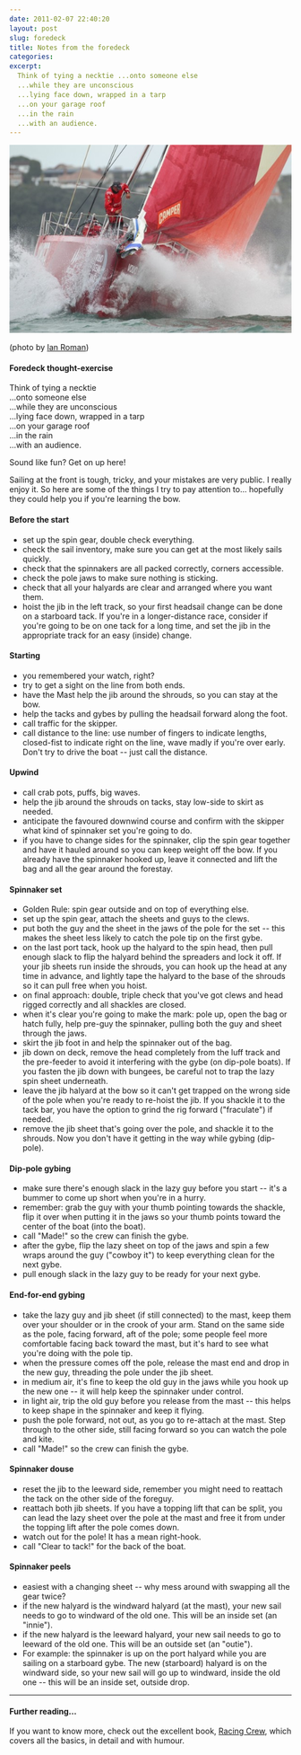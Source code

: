 ```yaml
---
date: 2011-02-07 22:40:20
layout: post
slug: foredeck
title: Notes from the foredeck
categories:
excerpt:
  Think of tying a necktie ...onto someone else  
  ...while they are unconscious  
  ...lying face down, wrapped in a tarp  
  ...on your garage roof  
  ...in the rain  
  ...with an audience.
---
```


<img src="/img/camper_volvo_bow.jpg">

(photo by [Ian Roman](http://www.volvooceanrace.com/en/news/5494_Local-heroes-CAMPER-storm-to-first-in-port-victory.html))


#### Foredeck thought-exercise

Think of tying a necktie  
...onto someone else  
...while they are unconscious  
...lying face down, wrapped in a tarp  
...on your garage roof  
...in the rain  
...with an audience.

Sound like fun? Get on up here!

Sailing at the front is tough, tricky, and your mistakes are very public. I really 
enjoy it. So here are some of the things I try to pay attention to... hopefully 
they could help you if you're learning the bow.


#### Before the start
	
* set up the spin gear, double check everything.
* check the sail inventory, make sure you can get at the most likely sails
  quickly.
* check that the spinnakers are all packed correctly, corners accessible.
* check the pole jaws to make sure nothing is sticking.
* check that all your halyards are clear and arranged where you want them.
* hoist the jib in the left track, so your first headsail change can be done on
  a starboard tack. If you're in a longer-distance race, consider if you're going
  to be on one tack for a long time, and set the jib in the appropriate track for
  an easy (inside) change.


#### Starting
	
* you remembered your watch, right?
* try to get a sight on the line from both ends.
* have the Mast help the jib around the shrouds, so you can stay at the bow.
* help the tacks and gybes by pulling the headsail forward along the foot.
* call traffic for the skipper.
* call distance to the line: use number of fingers to indicate lengths,
  closed-fist to indicate right on the line, wave madly if you're over early.
  Don't try to drive the boat -- just call the distance.


#### Upwind
	
* call crab pots, puffs, big waves.
* help the jib around the shrouds on tacks, stay low-side to skirt as needed.
* anticipate the favoured downwind course and confirm with the skipper what
  kind of spinnaker set you're going to do.
* if you have to change sides for the spinnaker, clip the spin gear together
  and have it hauled around so you can keep weight off the bow. If you already
  have the spinnaker hooked up, leave it connected and lift the bag and all the
  gear around the forestay.


#### Spinnaker set
	
* Golden Rule: spin gear outside and on top of everything else.
* set up the spin gear, attach the sheets and guys to the clews.
* put both the guy and the sheet in the jaws of the pole for the set -- this
  makes the sheet less likely to catch the pole tip on the first gybe.
* on the last port tack, hook up the halyard to the spin head, then pull enough
  slack to flip the halyard behind the spreaders and lock it off. If your jib
  sheets run inside the shrouds, you can hook up the head at any time in
  advance, and lightly tape the halyard to the base of the shrouds so it can
  pull free when you hoist.
* on final approach: double, triple check that you've got clews and head rigged
  correctly and all shackles are closed.
* when it's clear you're going to make the mark: pole up, open the bag or hatch
  fully, help pre-guy the spinnaker, pulling both the guy and sheet through the
  jaws.
* skirt the jib foot in and help the spinnaker out of the bag.
* jib down on deck, remove the head completely from the luff track and the
  pre-feeder to avoid it interfering with the gybe (on dip-pole boats). If you
  fasten the jib down with bungees, be careful not to trap the lazy spin sheet
  underneath.
* leave the jib halyard at the bow so it can't get trapped on the wrong side of
  the pole when you're ready to re-hoist the jib. If you shackle it to the tack
  bar, you have the option to grind the rig forward ("fraculate") if needed.
* remove the jib sheet that's going over the pole, and shackle it to the
  shrouds. Now you don't have it getting in the way while gybing (dip-pole).


#### Dip-pole gybing
	
* make sure there's enough slack in the lazy guy before you start -- it's a
  bummer to come up short when you're in a hurry.
* remember: grab the guy with your thumb pointing towards the shackle, flip it
  over when putting it in the jaws so your thumb points toward the center of
  the boat (into the boat).
* call "Made!" so the crew can finish the gybe.
* after the gybe, flip the lazy sheet on top of the jaws and spin a few wraps
  around the guy ("cowboy it") to keep everything clean for the next gybe.
* pull enough slack in the lazy guy to be ready for your next gybe.


#### End-for-end gybing
	
* take the lazy guy and jib sheet (if still connected) to the mast, keep them
  over your shoulder or in the crook of your arm. Stand on the same side as the
  pole, facing forward, aft of the pole; some people feel more comfortable
  facing back toward the mast, but it's hard to see what you're doing with the
  pole tip.
* when the pressure comes off the pole, release the mast end and drop in the
  new guy, threading the pole under the jib sheet.
* in medium air, it's fine to keep the old guy in the jaws while you hook up
  the new one -- it will help keep the spinnaker under control.
* in light air, trip the old guy before you release from the mast -- this helps
  to keep shape in the spinnaker and keep it flying.
* push the pole forward, not out, as you go to re-attach at the mast. Step
  through to the other side, still facing forward so you can watch the pole and
  kite.
* call "Made!" so the crew can finish the gybe.


#### Spinnaker douse
	
* reset the jib to the leeward side, remember you might need to reattach the
  tack on the other side of the foreguy.
* reattach both jib sheets. If you have a topping lift that can be split, you
  can lead the lazy sheet over the pole at the mast and free it from under the
  topping lift after the pole comes down.
* watch out for the pole! It has a mean right-hook.
* call "Clear to tack!" for the back of the boat.


#### Spinnaker peels
	
* easiest with a changing sheet -- why mess around with swapping all the gear
  twice?
* if the new halyard is the windward halyard (at the mast), your new sail needs
  to go to windward of the old one. This will be an inside set (an "innie").
* if the new halyard is the leeward halyard, your new sail needs to go to
  leeward of the old one. This will be an outside set (an "outie").
* For example: the spinnaker is up on the port halyard while you are sailing on
  a starboard gybe. The new (starboard) halyard is on the windward side, so
  your new sail will go up to windward, inside the old one -- this will be an
  inside set, outside drop.

----

<h4 class="highlight">Further reading...</h4>

If you want to know more, check out the excellent book, [Racing Crew](http://www.amazon.com/Racing-Crew-Malcolm-McKeag/dp/1898660166), 
which covers all the basics, in detail and with humour.


